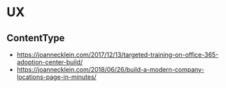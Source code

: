 # UX


## ContentType

- https://joannecklein.com/2017/12/13/targeted-training-on-office-365-adoption-center-build/
- https://joannecklein.com/2018/06/26/build-a-modern-company-locations-page-in-minutes/